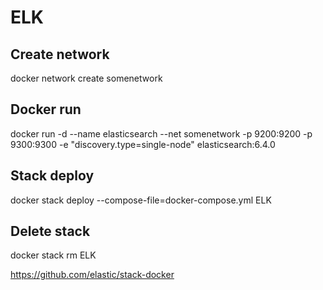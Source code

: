 # ELK

## Create network

docker network create somenetwork

## Docker run

docker run -d --name elasticsearch --net somenetwork -p 9200:9200 -p 9300:9300 -e "discovery.type=single-node" elasticsearch:6.4.0

## Stack deploy

docker stack deploy --compose-file=docker-compose.yml ELK

## Delete stack

docker stack rm ELK

https://github.com/elastic/stack-docker
